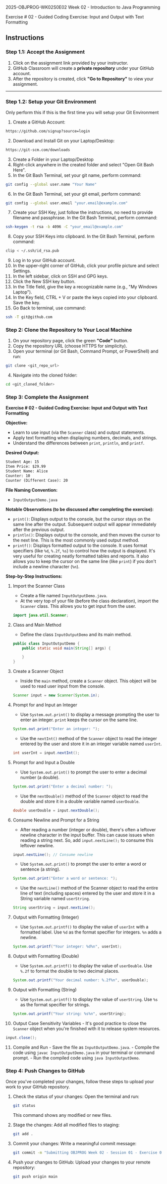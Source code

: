 2025-OBJPROG-WK02S0E02
Week 02 - Introduction to Java Programming

Exercise # 02 - Guided Coding Exercise: Input and Output with Text Formatting

## **Instructions**

### **Step 1.1: Accept the Assignment**

   1. Click on the assignment link provided by your instructor.
   2. GitHub Classroom will create a **private repository** under your GitHub account.
   3. After the repository is created, click **"Go to Repository"** to view your assignment.

---

### **Step 1.2: Setup your Git Environment**
Only perform this if this is the first time you will setup your Git Environment

   1. Create a GitHub Account:
   ```bash
   https://github.com/signup?source=login
   ```
      
   2. Download and Install Git on your Laptop/Desktop:
   ```bash
   https://git-scm.com/downloads
   ```
   
   3. Create a Folder in your Laptop/Desktop
   4. Right-click anywhere in the created folder and select "Open Git Bash Here".
   5. In the Git Bash Terminal, set your git name, perform command:
   ```bash
   git config --global user.name "Your Name"
   ```
   
   6. In the Git Bash Terminal, set your git email, perform command:
   ```bash
   git config --global user.email "your.email@example.com"
   ```
   
   7. Create your SSH Key, just follow the instructions, no need to provide filename and passphrase. In the Git Bash Terminal, perform command:
   ```bash
   ssh-keygen -t rsa -b 4096 -C "your_email@example.com"
   ```
   
   8. Copy your SSH Keys into clipboard. In the Git Bash Terminal, perform command:
   ```bash
   clip < ~/.ssh/id_rsa.pub
   ```
   
   9. Log in to your GitHub account.
   10. In the upper-right corner of GitHub, click your profile picture and select Settings.
   11. In the left sidebar, click on SSH and GPG keys.
   12. Click the New SSH key button.
   13. In the Title field, give the key a recognizable name (e.g., "My Windows Laptop").
   14. In the Key field, CTRL + V or paste the keys copied into your clipboard. Save the key.
   15. Go Back to terminal, use command:
   ```bash
   ssh -T git@github.com
   ```

### **Step 2: Clone the Repository to Your Local Machine**

   1. On your repository page, click the green **"Code"** button.
   2. Copy the repository URL (choose HTTPS for simplicity).
   3. Open your terminal (or Git Bash, Command Prompt, or PowerShell) and run:
   
   ```bash
   git clone <git_repo_url>
   ```
   
   4. Navigate into the cloned folder:
   
   ```bash
   cd <git_cloned_folder>
   ```

### **Step 3: Complete the Assignment**

**Exercise # 02 - Guided Coding Exercise: Input and Output with Text Formatting**

   **Objective:**
   - Learn to use input (via the `Scanner` class) and output statements.
   - Apply text formatting when displaying numbers, decimals, and strings.
   - Understand the differences between `print`, `println`, and `printf`.

   **Desired Output:**
   ```txt
   Student Age: 15
   Item Price: $29.99
   Student Name: Alice
   Counter: 10
   Counter (Different Case): 20
   ```

   **File Naming Convention:**
   - `InputOutputDemo.java`

   **Notable Observations (to be discussed after completing the exercise):**
   - `print()`: Displays output to the console, but the cursor stays on the same line after the output.  Subsequent output will appear immediately after the previous output.
   - `println()`: Displays output to the console, and then moves the cursor to the next line.  This is the most commonly used output method.
   - `printf()`:  Displays formatted output to the console.  It uses format specifiers (like `%d`, `%.2f`, `%s`) to control how the output is displayed.  It's very useful for creating neatly formatted tables and reports.  It also allows you to keep the cursor on the same line (like `print`) if you don't include a newline character (`%n`).
      
   **Step-by-Step Instructions:**

   1. Import the Scanner Class
      - Create a file named `InputOutputDemo.java`.
      - At the very top of your file (before the class declaration), import the `Scanner` class.  This allows you to get input from the user.
      ```Java
      import java.util.Scanner;
      ```
      
   2. Class and Main Method
      - Define the class `InputOutputDemo` and its main method.
      ```Java
      public class InputOutputDemo {
          public static void main(String[] args) {
      
          }
      }
      ```
            
   3. Create a Scanner Object
      - Inside the `main` method, create a `Scanner` object.  This object will be used to read user input from the console.
      ```Java
      Scanner input = new Scanner(System.in);
      ```

   4. Prompt for and Input an Integer
      - Use `System.out.print()` to display a message prompting the user to enter an integer.  `print` keeps the cursor on the same line.
      ```Java
      System.out.print("Enter an integer: ");
      ```
      
      - Use the `nextInt()` method of the `Scanner` object to read the integer entered by the user and store it in an integer variable named `userInt`.
      ```Java
      int userInt = input.nextInt();
      ```

   5. Prompt for and Input a Double
      - Use `System.out.print()` to prompt the user to enter a decimal number (a double).
      ```Java
      System.out.print("Enter a decimal number: ");
      ```
      
      - Use the `nextDouble()` method of the `Scanner` object to read the double and store it in a double variable named `userDouble`.
      ```Java
      double userDouble = input.nextDouble();
      ```

   6. Consume Newline and Prompt for a String
      - After reading a number (integer or double), there's often a leftover newline character in the input buffer. This can cause issues when reading a string next.  So, add `input.nextLine();` to consume this leftover newline.
      ```Java
      input.nextLine(); // Consume newline
      ```

      - Use `System.out.print()` to prompt the user to enter a word or sentence (a string).
      ```Java
      System.out.print("Enter a word or sentence: ");
      ```

      - Use the `nextLine()` method of the Scanner object to read the entire line of text (including spaces) entered by the user and store it in a String variable named `userString`.
      ```Java
      String userString = input.nextLine();
      ```

   7. Output with Formatting (Integer)
      - Use `System.out.printf()` to display the value of `userInt` with a formatted label.  Use `%d` as the format specifier for integers. `%n` adds a newline.
      ```Java
      System.out.printf("Your integer: %d%n", userInt);
      ```

   8. Output with Formatting (Double)
      - Use `System.out.printf()` to display the value of `userDouble`. Use `%.2f` to format the double to two decimal places.
      ```Java
      System.out.printf("Your decimal number: %.2f%n", userDouble);
      ```

   9. Output with Formatting (String)
      - Use `System.out.printf()` to display the value of `userString`. Use `%s` as the format specifier for strings.
      ```Java
      System.out.printf("Your string: %s%n", userString);
      ```

   10. Output Case Sensitivity Variables
      - It's good practice to close the `Scanner` object when you're finished with it to release system resources.
```Java
input.close();
```

   11. Compile and Run
      - Save the file as `InputOutputDemo.java`.
      - Compile the code using `javac InputOutputDemo.java` in your terminal or command prompt.
      - Run the compiled code using `java InputOutputDemo`.

### **Step 4: Push Changes to GitHub**
Once you've completed your changes, follow these steps to upload your work to your GitHub repository.

1. Check the status of your changes:
   Open the terminal and run:
   
   ```bash
   git status
   ```
   This command shows any modified or new files.
   
2. Stage the changes:
   Add all modified files to staging:
   
   ```bash
   git add .
   ```
   
3. Commit your changes:
   Write a meaningful commit message:
   
   ```bash
   git commit -m "Submitting OBJPROG Week 02 - Session 01 - Exercise 02"
   ```
   
4. Push your changes to GitHub:
   Upload your changes to your remote repository:
   
   ```bash
   git push origin main
   ```
